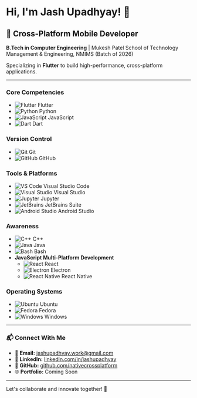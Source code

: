 # Hi, I'm Jash Upadhyay! 👋  

## 🚀 Cross-Platform Mobile Developer  
**B.Tech in Computer Engineering** | Mukesh Patel School of Technology Management & Engineering, NMIMS (Batch of 2026)  

Specializing in **Flutter** to build high-performance, cross-platform applications.  

---  

### **Core Competencies**  
- ![Flutter](https://img.shields.io/badge/Flutter-02569B?style=flat&logo=flutter&logoColor=white) Flutter  
- ![Python](https://img.shields.io/badge/Python-3776AB?style=flat&logo=python&logoColor=white) Python  
- ![JavaScript](https://img.shields.io/badge/JavaScript-F7DF1E?style=flat&logo=javascript&logoColor=black) JavaScript  
- ![Dart](https://img.shields.io/badge/Dart-0175C2?style=flat&logo=dart&logoColor=white) Dart  

### **Version Control**  
- ![Git](https://img.shields.io/badge/Git-F05032?style=flat&logo=git&logoColor=white) Git  
- ![GitHub](https://img.shields.io/badge/GitHub-181717?style=flat&logo=github&logoColor=white) GitHub  

### **Tools & Platforms**  
- ![VS Code](https://img.shields.io/badge/VS_Code-007ACC?style=flat&logo=visual-studio-code&logoColor=white) Visual Studio Code  
- ![Visual Studio](https://img.shields.io/badge/Visual_Studio-5C2D91?style=flat&logo=visual-studio&logoColor=white) Visual Studio  
- ![Jupyter](https://img.shields.io/badge/Jupyter-F37626?style=flat&logo=jupyter&logoColor=white) Jupyter  
- ![JetBrains](https://img.shields.io/badge/JetBrains-000000?style=flat&logo=jetbrains&logoColor=white) JetBrains Suite  
- ![Android Studio](https://img.shields.io/badge/Android_Studio-3DDC84?style=flat&logo=android-studio&logoColor=white) Android Studio  

### **Awareness**  
- ![C++](https://img.shields.io/badge/C++-00599C?style=flat&logo=c%2B%2B&logoColor=white) C++  
- ![Java](https://img.shields.io/badge/Java-007396?style=flat&logo=java&logoColor=white) Java  
- ![Bash](https://img.shields.io/badge/Bash-4EAA25?style=flat&logo=gnu-bash&logoColor=white) Bash  
- **JavaScript Multi-Platform Development**  
    - ![React](https://img.shields.io/badge/React-61DAFB?style=flat&logo=react&logoColor=black) React  
    - ![Electron](https://img.shields.io/badge/Electron-47848F?style=flat&logo=electron&logoColor=white) Electron  
    - ![React Native](https://img.shields.io/badge/React_Native-61DAFB?style=flat&logo=react&logoColor=black) React Native  

### **Operating Systems**  
- ![Ubuntu](https://img.shields.io/badge/Ubuntu-E95420?style=flat&logo=ubuntu&logoColor=white) Ubuntu  
- ![Fedora](https://img.shields.io/badge/Fedora-294172?style=flat&logo=fedora&logoColor=white) Fedora  
- ![Windows](https://img.shields.io/badge/Windows-0078D6?style=flat&logo=windows&logoColor=white) Windows  

---  

### 📬 Connect With Me  
- 📧 **Email:** [jashupadhyay.work@gmail.com](mailto:jashupadhyay.work@gmail.com)  
- 🔗 **LinkedIn:** [linkedin.com/in/jashupadhyay](https://www.linkedin.com/in/jashupadhyay/)  
- 🐙 **GitHub:** [github.com/nativecrossplatform](https://github.com/nativecrossplatform)  
- 🌐 **Portfolio:** Coming Soon  

---  

Let's collaborate and innovate together! 🚀  
